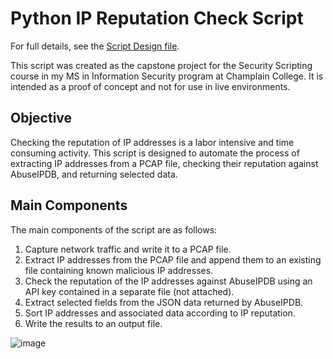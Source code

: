 # Python IP Reputation Check Script
For full details, see the <a href="https://github.com/JosephCHoward/Python-IP-Check-Script/blob/main/Script%20Design.md">Script Design file</a>.

This script was created as the capstone project for the Security Scripting course in my MS in Information Security program at Champlain College. It is intended as a proof of concept and not for use in live environments.

## Objective
Checking the reputation of IP addresses is a labor intensive and time consuming activity. This script is designed to automate the process of extracting IP addresses from a PCAP file, checking their reputation against AbuseIPDB, and returning selected data.

## Main Components
The main components of the script are as follows:
1. Capture network traffic and write it to a PCAP file.
2. Extract IP addresses from the PCAP file and append them to an existing file containing known malicious IP addresses.
3. Check the reputation of the IP addresses against AbuseIPDB using an API key contained in a separate file (not attached).
4. Extract selected fields from the JSON data returned by AbuseIPDB.
5. Sort IP addresses and associated data according to IP reputation.
6. Write the results to an output file.

![image](https://github.com/user-attachments/assets/116dabd8-c645-48ba-b12f-c7fc8ef7f8e8)
